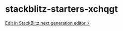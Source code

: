 # stackblitz-starters-xchqgt

[Edit in StackBlitz next generation editor ⚡️](https://stackblitz.com/~/github.com/Kyurazy/stackblitz-starters-xchqgt)